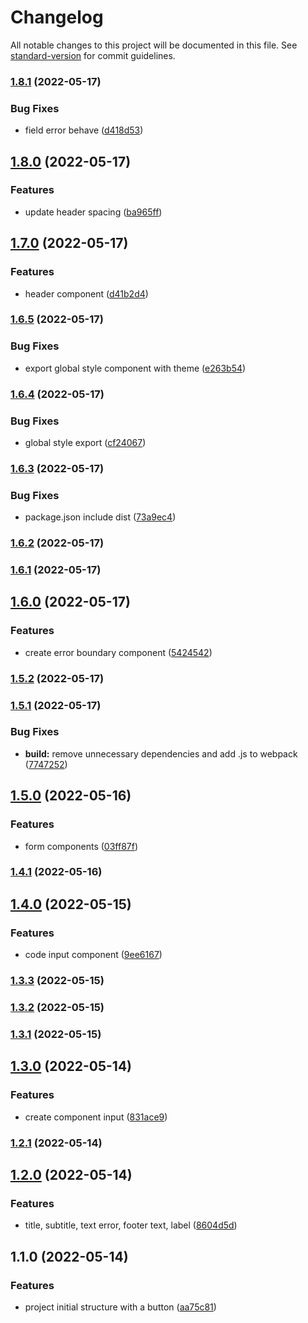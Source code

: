 # Changelog

All notable changes to this project will be documented in this file. See [standard-version](https://github.com/conventional-changelog/standard-version) for commit guidelines.

### [1.8.1](https://github.com/laboriosi/evalu8-ui-library/compare/v1.8.0...v1.8.1) (2022-05-17)


### Bug Fixes

* field error behave ([d418d53](https://github.com/laboriosi/evalu8-ui-library/commit/d418d536d180d301112d15aea1a4935f482a9137))

## [1.8.0](https://github.com/laboriosi/evalu8-ui-library/compare/v1.7.0...v1.8.0) (2022-05-17)


### Features

* update header spacing ([ba965ff](https://github.com/laboriosi/evalu8-ui-library/commit/ba965fff7fe381b487fba484611f246de2df0418))

## [1.7.0](https://github.com/laboriosi/evalu8-ui-library/compare/v1.6.5...v1.7.0) (2022-05-17)


### Features

* header component ([d41b2d4](https://github.com/laboriosi/evalu8-ui-library/commit/d41b2d4b3ab21ccf46c06cb953da2e1da190b1fa))

### [1.6.5](https://github.com/laboriosi/evalu8-ui-library/compare/v1.6.4...v1.6.5) (2022-05-17)


### Bug Fixes

* export global style component with theme ([e263b54](https://github.com/laboriosi/evalu8-ui-library/commit/e263b5435988a4b3c1097b232d29b40c9f39db88))

### [1.6.4](https://github.com/laboriosi/evalu8-ui-library/compare/v1.6.3...v1.6.4) (2022-05-17)


### Bug Fixes

* global style export ([cf24067](https://github.com/laboriosi/evalu8-ui-library/commit/cf240671ab1df2052e63997c8742fc3977131833))

### [1.6.3](https://github.com/laboriosi/evalu8-ui-library/compare/v1.6.2...v1.6.3) (2022-05-17)


### Bug Fixes

* package.json include dist ([73a9ec4](https://github.com/laboriosi/evalu8-ui-library/commit/73a9ec468d0a5230c18f6981c3e0652afd0e3e4e))

### [1.6.2](https://github.com/laboriosi/evalu8-ui-library/compare/v1.6.1...v1.6.2) (2022-05-17)

### [1.6.1](https://github.com/laboriosi/evalu8-ui-library/compare/v1.6.0...v1.6.1) (2022-05-17)

## [1.6.0](https://github.com/laboriosi/evalu8-ui-library/compare/v1.5.2...v1.6.0) (2022-05-17)


### Features

* create error boundary component ([5424542](https://github.com/laboriosi/evalu8-ui-library/commit/5424542679a01748a6baee0712e33320687da854))

### [1.5.2](https://github.com/laboriosi/evalu8-ui-library/compare/v1.5.1...v1.5.2) (2022-05-17)

### [1.5.1](https://github.com/laboriosi/evalu8-ui-library/compare/v1.5.0...v1.5.1) (2022-05-17)


### Bug Fixes

* **build:** remove unnecessary dependencies and add .js to webpack ([7747252](https://github.com/laboriosi/evalu8-ui-library/commit/774725298ba1bece8ac4884b8d3d4b79520548b8))

## [1.5.0](https://github.com/laboriosi/evalu8-ui-library/compare/v1.4.1...v1.5.0) (2022-05-16)


### Features

* form components ([03ff87f](https://github.com/laboriosi/evalu8-ui-library/commit/03ff87ff4ef6cbf4e1ff063cfdc1de89ae8ca443))

### [1.4.1](https://github.com/laboriosi/evalu8-ui-library/compare/v1.4.0...v1.4.1) (2022-05-16)

## [1.4.0](https://github.com/laboriosi/evalu8-ui-library/compare/v1.3.3...v1.4.0) (2022-05-15)


### Features

* code input component ([9ee6167](https://github.com/laboriosi/evalu8-ui-library/commit/9ee6167e176895a1c22f8b6982a80df017973392))

### [1.3.3](https://github.com/laboriosi/evalu8-ui-library/compare/v1.3.2...v1.3.3) (2022-05-15)

### [1.3.2](https://github.com/laboriosi/evalu8-ui-library/compare/v1.3.1...v1.3.2) (2022-05-15)

### [1.3.1](https://github.com/laboriosi/evalu8-ui-library/compare/v1.3.0...v1.3.1) (2022-05-15)

## [1.3.0](https://github.com/laboriosi/evalu8-ui-library/compare/v1.2.1...v1.3.0) (2022-05-14)


### Features

* create component input ([831ace9](https://github.com/laboriosi/evalu8-ui-library/commit/831ace9f4d8dbccdfbfff66edf1a6c9fa66caf17))

### [1.2.1](https://github.com/laboriosi/evalu8-ui-library/compare/v1.2.0...v1.2.1) (2022-05-14)

## [1.2.0](https://github.com/laboriosi/evalu8-ui-library/compare/v1.1.0...v1.2.0) (2022-05-14)


### Features

* title, subtitle, text error, footer text, label ([8604d5d](https://github.com/laboriosi/evalu8-ui-library/commit/8604d5d3c64db27d41e8dc97b4fdb7b8dfd1c6f8))

## 1.1.0 (2022-05-14)


### Features

* project initial structure with a button ([aa75c81](https://github.com/laboriosi/evalu8-ui-library/commit/aa75c8100f88f31889998f853cbf0cc90233d37c))
